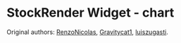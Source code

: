 # StockRender Widget - chart

Original authors: 
[RenzoNicolas](https://github.com/RenzoNicolas),
[Gravitycat1](https://github.com/Gravitycat1),
[luiszugasti](https://github.com/luiszugasti).
